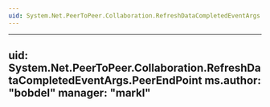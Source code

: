 ```yaml
---
uid: System.Net.PeerToPeer.Collaboration.RefreshDataCompletedEventArgs
---
```


---
uid: System.Net.PeerToPeer.Collaboration.RefreshDataCompletedEventArgs.PeerEndPoint
ms.author: "bobdel"
manager: "markl"
---
